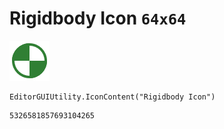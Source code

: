 # Rigidbody Icon `64x64`
<img src="/img/Rigidbody%20Icon.png" width=64 height=64>

``` CSharp
EditorGUIUtility.IconContent("Rigidbody Icon")
```
```
5326581857693104265
```

